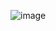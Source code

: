 ![image](https://github.com/najwanovilya/novi/assets/156893112/8775dd79-d4f3-4f25-bcc6-87bf16645562)
